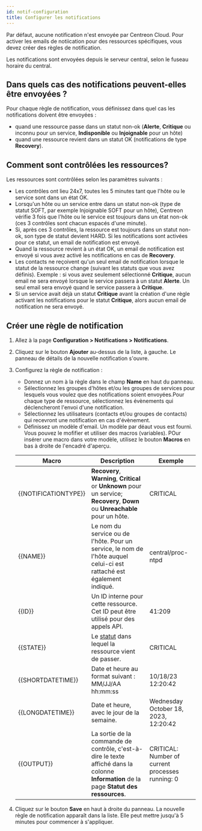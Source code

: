 ```yaml
---
id: notif-configuration
title: Configurer les notifications
---
```


Par défaut, aucune notification n'est envoyée par Centreon Cloud. Pour activer les emails de notiication pour des ressources spécifiques, vous devez créer des règles de notification.

Les notifications sont envoyées depuis le serveur central, selon le fuseau horaire du central.

## Dans quels cas des notifications peuvent-elles être envoyées ?

Pour chaque règle de notification, vous définissez dans quel cas les notifications doivent être envoyées :

* quand une ressource passe dans un statut non-ok (**Alerte**, **Critique** ou inconnu pour un service, **Indisponible** ou **Injoignable** pour un hôte)
* quand une ressource revient dans un statut OK (notifications de type **Recovery**).

## Comment sont contrôlées les ressources?

Les ressources sont contrôlées selon les paramètres suivants :

* Les contrôles ont lieu 24x7, toutes les 5 minutes tant que l'hôte ou le service sont dans un état OK.
* Lorsqu'un hôte ou un service entre dans un statut non-ok (type de statut SOFT, par exemple Injoignable SOFT pour un hôte), Centreon vérifie 3 fois que l'hôte ou le service est toujours dans un état non-ok (ces 3 contrôles sont chacun espacés d'une minute).
* Si, après ces 3 contrôles, la ressource est toujours dans un statut non-ok, son type de statut devient HARD. Si les notifications sont activées pour ce statut, un email de notification est envoyé.
* Quand la ressource revient à un état OK, un email de notification est envoyé si vous avez activé les notifications en cas de **Recovery**.
* Les contacts ne reçoivent qu'un seul email de notification lorsque le statut de la ressource change (suivant les statuts que vous avez définis). Exemple : si vous avez seulement sélectionné **Critique**, aucun email ne sera envoyé lorsque le service passera à un statut **Alerte**. Un seul email sera envoyé quand le service passera à **Critique**.
* Si un service avait déjà un statut **Critique** avant la création d'une règle activant les notifications pour le statut **Critique**, alors aucun email de notification ne sera envoyé.

## Créer une règle de notification

1. Allez à la page **Configuration > Notifications > Notifications**.
2. Cliquez sur le bouton **Ajouter** au-dessus de la liste, à gauche. Le panneau de détails de la nouvelle notification s'ouvre.
3. Configurez la règle de notification :

   - Donnez un nom à la règle dans le champ **Name** en haut du panneau.
   - Sélectionnez les groupes d'hôtes et/ou les groupes de services pour lesquels vous voulez que des notifications soient envoyées.Pour chaque type de ressource, sélectionnez les évènements qui déclencheront l'envoi d'une notification.
   - Sélectionnez les utilisateurs (contacts et/ou groupes de contacts) qui recevront une notification en cas d'évènement.
   - Définissez un modèle d'email. Un modèle par déaut vous est fourni. Vous pouvez le mofifier et utiliser des macros (variables). POur insérer une macro dans votre modèle, utilisez le bouton **Macros** en bas à droite de l'encadré d'aperçu.
	
    | Macro | Description | Exemple |
    | ----- | ----------- |-------- |
	|{{NOTIFICATIONTYPE}}| **Recovery**, **Warning**, **Critical** or **Unknown** pour un service; **Recovery**, **Down** ou **Unreachable** pour un hôte. | CRITICAL |
	{{NAME}}| Le nom du service ou de l'hôte. Pour un service, le nom de l'hôte auquel celui-ci est rattaché est également indiqué. | central/proc-ntpd |
	{{ID}}| Un ID interne pour cette ressource. Cet ID peut être utilisé pour des appels API. | 41:209 |
	{{STATE}}| Le [statut](./concepts.md) dans lequel la ressource vient de passer. | CRITICAL |
	{{SHORTDATETIME}}| Date et heure au format suivant : MM/JJ/AA hh:mm:ss | 10/18/23 12:20:42 |
    {{LONGDATETIME}}| Date et heure, avec le jour de la semaine.  | Wednesday October 18, 2023, 12:20:42 |
	{{OUTPUT}}| La sortie de la commande de contrôle, c'est-à-dire le texte affiché dans la colonne **Information** de la page **Statut des ressources**. | CRITICAL: Number of current processes running: 0 |

3. Cliquez sur le bouton **Save** en haut à droite du panneau. La nouvelle règle de notification apparaît dans la liste. Elle peut mettre jusqu'à 5 minutes pour commencer à s'appliquer.
